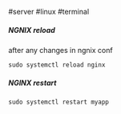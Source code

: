 #server #linux #terminal

##### NGNIX reload
after any changes in ngnix conf
```
sudo systemctl reload nginx
```


##### NGINX restart 
```
sudo systemctl restart myapp
```

